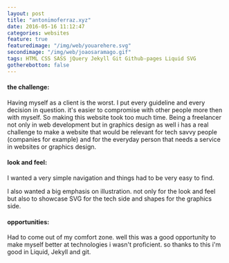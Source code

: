 ```yaml
---
layout: post
title: "antonimoferraz.xyz"
date: 2016-05-16 11:12:47
categories: websites
feature: true
featuredimage: "/img/web/youarehere.svg"
secondimage: "/img/web/joaosaramago.gif"
tags: HTML CSS SASS jQuery Jekyll Git Github-pages Liquid SVG
gotherebotton: false
---
```



#### the challenge:

Having myself as a client is the worst. I put every guideline and every decision in question. it's easier to compromise with other people more then with myself. So making this website took too much time.
Being a freelancer not only in web development but in graphics design as well i has a real challenge to make a website that would be relevant for tech savvy people (companies for example) and for the everyday person that needs a service in websites or graphics design.

#### look and feel:

I wanted a very simple navigation and things had to be very easy to find.

I also wanted a big emphasis on illustration. not only for the look and feel but also to showcase SVG for the tech side and shapes for the graphics side.


#### opportunities:

Had to come out of my comfort zone.
well this was a good opportunity to make myself better at technologies i wasn't proficient. so thanks to this i'm good in Liquid, Jekyll and git.

